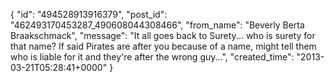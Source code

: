  {
   "id": "494528913916379",
   "post_id": "462493170453287_490608044308466",
   "from_name": "Beverly Berta Braakschmack",
   "message": "It all goes back to Surety... who is surety for that name? If said Pirates are after you because of a name, might tell them who is liable for it and they're after the wrong guy...",
   "created_time": "2013-03-21T05:28:41+0000"
 }

